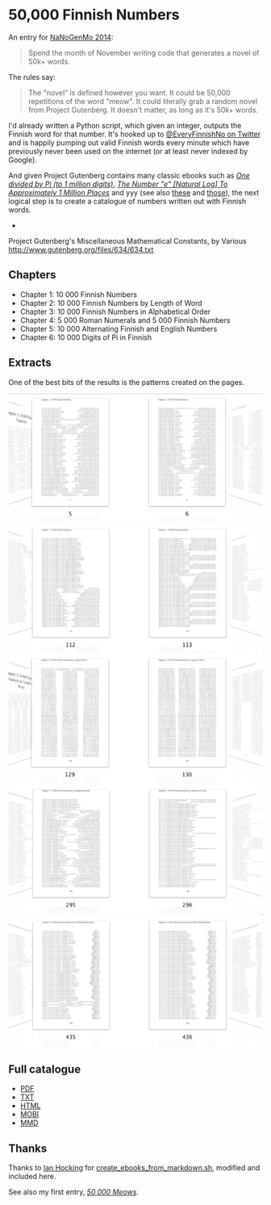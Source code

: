 50,000 Finnish Numbers
======================


An entry for [NaNoGenMo 2014](https://github.com/dariusk/NaNoGenMo-2014/):

> Spend the month of November writing code that generates a novel of 50k+ words.

The rules say:

> The "novel" is defined however you want. It could be 50,000 repetitions of the word "meow". It could literally grab a random novel from Project Gutenberg. It doesn't matter, as long as it's 50k+ words.

I'd already written a Python script, which given an integer, outputs the Finnish word for that number. It's hooked up to [@EveryFinnishNo on Twitter](https://twitter.com/EveryFinnishNo) and is happily pumping out valid Finnish words every minute which have previously never been used on the internet (or at least never indexed by Google).

And given Project Gutenberg contains many classic ebooks such as *[One divided by Pi (to 1 million digits)](http://www.gutenberg.org/files/745/745.txt)*, *[The Number "e" [Natural Log] To Approximately 1 Million Places](http://www.gutenberg.org/files/127/old/ee710.txt)* and yyy (see also [these](http://www.gutenberg.org/wiki/Mathematics_(Bookshelf)#Constants_and_Numerical_Sequences) and [those](http://www.gutenberg.org/wiki/Mathematics_(Bookshelf)#Amusements.2C_Arithmetics.2C_Recreations)), the next logical step is to create a catalogue of numbers written out with Finnish words.

-
Project Gutenberg's Miscellaneous Mathematical Constants, by Various
http://www.gutenberg.org/files/634/634.txt

Chapters
--------

 * Chapter 1: 10 000 Finnish Numbers
 * Chapter 2: 10 000 Finnish Numbers by Length of Word
 * Chapter 3: 10 000 Finnish Numbers in Alphabetical Order
 * Chapter 4: 5 000 Roman Numerals and 5 000 Finnish Numbers
 * Chapter 5: 10 000 Alternating Finnish and English Numbers
 * Chapter 6: 10 000 Digits of Pi in Finnish

Extracts
--------

One of the best bits of the results is the patterns created on the pages.

![Pages from the catalogue](screenshots/screenshot1.png)
![Pages from the catalogue](screenshots/screenshot2.png)
![Pages from the catalogue](screenshots/screenshot3.png)
![Pages from the catalogue](screenshots/screenshot4.png)
![Pages from the catalogue](screenshots/screenshot5.png)

Full catalogue
--------------

 * [PDF](Publication_Ready/50kFiNo.pdf?raw=true)
 * [TXT](Publication_Ready/50kFiNo.txt?raw=true)
 * [HTML](Publication_Ready/50kFiNo.html)
 * [MOBI](Publication_Ready/50kFiNo.mobi?raw=true)
 * [MMD](Publication_Ready/50kFiNo.mmd?raw=true)


Thanks
------

Thanks to [Ian Hocking](http://ianhocking.com/2013/06/23/writing-a-novel-using-markdown-part-two/) for [create_ebooks_from_markdown.sh](create_ebooks_from_markdown.sh), modified and included here.

See also my first entry, *[50,000 Meows](https://github.com/hugovk/meow.py/)*.
